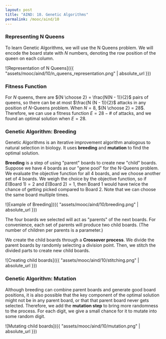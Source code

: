 ```yaml
---
layout: post
title: "AIND: 10. Genetic Algorithms"
permalink: /mooc/aind/10
---
```


### Representing N Queens

To learn Genetic Algorithms, we will use the N Queens problem. We will encode the board state with $N$ numbers, denoting the row position of the queen on each column.

![Representation of N Queens]({{ "assets/mooc/aind/10/n_queens_representation.png" | absolute_url }})

### Fitness Function

For $N$ queens, there are ${N \choose 2} = \frac{N(N - 1)}{2}$ pairs of queens, so there can be at most $\frac{N (N - 1)}{2}$ attacks in any position of $N$-Queens problem. When $N = 8$, ${N \choose 2} = 28$. Therefore, we can use a fitness function $E = 28 - \text{# of attacks}$, and we found an optimal solution when $E = 28$.

### Genetic Algorithm: Breeding

Genetic Algorithms is an iterative improvement algorithm analogous to natural selection in biology. It uses **breeding** and **mutation** to find the optimal solution.

**Breeding** is a step of using "parent" boards to create new "child" boards. Suppose we have 4 boards as our "gene pool" for the N-Queens problem. We evaluate the objective function for all 4 boards, and we choose another set of 4 boards. We weigh the choice by the objective function, so if $E(\text{Board 1}) = 2$ and $E(\text{Board 2}) = 1$, then Board 1 would have twice the chance of getting picked compared to Board 2. Note that we can choose the same board multiple times. 

![Example of Breeding]({{ "assets/mooc/aind/10/breeding.png" | absolute_url }})

The four boards we selected will act as "parents" of the next boards. For convenience, each set of parents will produce two child boards. (The number of children per parents is a parameter.)

We create the child boards through a **Crossover process**. We divide the parent boards by randomly selecting a division point. Then, we stitch the divided parts to create new child boards.

![Creating child boards]({{ "assets/mooc/aind/10/stitching.png" | absolute_url }})

### Genetic Algorithm: Mutation

Although breeding can combine parent boards and generate good board positions, it is also possible that the key component of the optimal solution might not be in any parent board, or that that parent board never gets selected. Therefore, we add the **mutation step** to bring more randomness to the process. For each digit, we give a small chance for it to mutate into some random digit.

![Mutating child boards]({{ "assets/mooc/aind/10/mutation.png" | absolute_url }})


